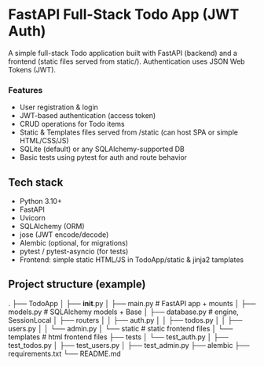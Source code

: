 # FastAPI Full-Stack Todo App (JWT Auth)

A simple full-stack Todo application built with FastAPI (backend) and a frontend (static files served from static/). Authentication uses JSON Web Tokens (JWT).

### Features

- User registration & login
- JWT-based authentication (access token)
- CRUD operations for Todo items
- Static & Templates files served from /static (can host SPA or simple HTML/CSS/JS)
- SQLite (default) or any SQLAlchemy-supported DB
- Basic tests using pytest for auth and route behavior

## Tech stack

- Python 3.10+
- FastAPI
- Uvicorn
- SQLAlchemy (ORM)
- jose (JWT encode/decode)
- Alembic (optional, for migrations)
- pytest / pytest-asyncio (for tests)
- Frontend: simple static HTML/JS in TodoApp/static & jinja2 tamplates

## Project structure (example)
.
├── TodoApp
│   ├── __init__.py
│   ├── main.py              # FastAPI app + mounts
│   ├── models.py            # SQLAlchemy models + Base
│   ├── database.py          # engine, SessionLocal
│   ├── routers
│   │   ├── auth.py
│   │   ├── todos.py
│   │   ├── users.py
│   │   └── admin.py
│   └── static                   # static frontend files
│   └── templates               # html frontend files
├── tests
│   └── test_auth.py
│   ├── test_todos.py
│   ├── test_users.py
│   ├── test_admin.py
├── alembic
├── requirements.txt
└── README.md
